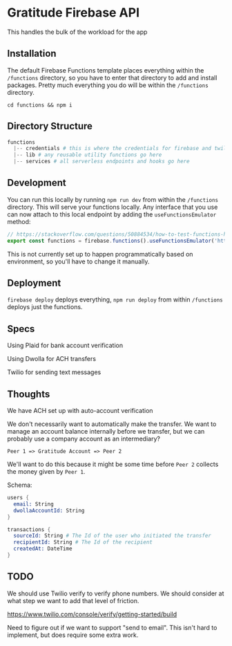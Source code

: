 # Gratitude Firebase API

This handles the bulk of the workload for the app

## Installation

The default Firebase Functions template places everything within the `/functions` directory, so you have to enter that directory to add and install packages. Pretty much everything you do will be within the `/functions` directory.

`cd functions && npm i`

## Directory Structure

```s
functions
  |-- credentials # this is where the credentials for firebase and twilio live. you'll need the files to get things running
  |-- lib # any reusable utility functions go here
  |-- services # all serverless endpoints and hooks go here
```

## Development

You can run this locally by running `npm run dev` from within the `/functions` directory. This will serve your functions locally. Any interface that you use can now attach to this local endpoint by adding the `useFunctionsEmulator` method:

```js
// https://stackoverflow.com/questions/50884534/how-to-test-functions-https-oncall-firebase-cloud-functions-locally
export const functions = firebase.functions().useFunctionsEmulator('http://localhost:5000')
```

This is not currently set up to happen programmatically based on environment, so you'll have to change it manually.

## Deployment

`firebase deploy` deploys everything, `npm run deploy` from within `/functions` deploys just the functions.

## Specs

Using Plaid for bank account verification

Using Dwolla for ACH transfers

Twilio for sending text messages

## Thoughts

We have ACH set up with auto-account verification

We don't necessarily want to automatically make the transfer. We want to manage an account balance internally before we transfer, but we can probably use a company account as an intermediary?

`Peer 1 => Gratitude Account => Peer 2`

We'll want to do this because it might be some time before `Peer 2` collects the money given by `Peer 1`.

Schema:

```s
users {
  email: String
  dwollaAccountId: String
}

transactions {
  sourceId: String # The Id of the user who initiated the transfer
  recipientId: String # The Id of the recipient
  createdAt: DateTime
}
```

## TODO

We should use Twilio verify to verify phone numbers. We should consider at what step we want to add that level of friction.

https://www.twilio.com/console/verify/getting-started/build

Need to figure out if we want to support "send to email". This isn't hard to implement, but does require some extra work.